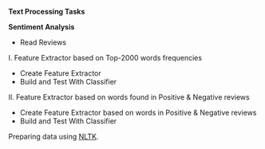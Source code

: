 **Text Processing Tasks**

**Sentiment Analysis**
* Read Reviews

I. Feature Extractor based on Top-2000 words frequencies
* Create Feature Extractor
* Build and Test With Classifier

II. Feature Extractor based on words found in Positive & Negative reviews
* Create Feature Extractor based on words in Positive & Negative reviews
* Build and Test With Classifier

Preparing data using [NLTK](https://www.nltk.org/).
